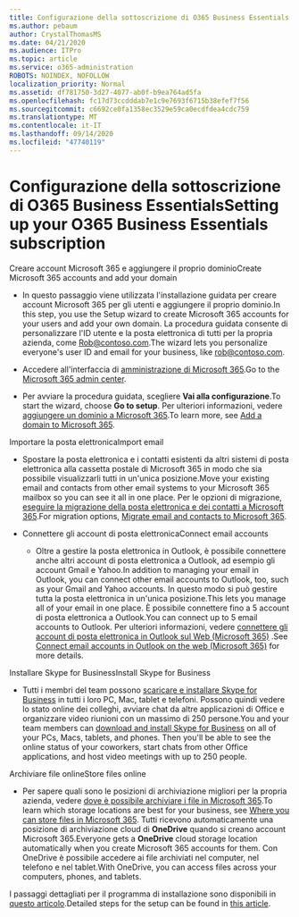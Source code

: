 ```yaml
---
title: Configurazione della sottoscrizione di O365 Business Essentials
ms.author: pebaum
author: CrystalThomasMS
ms.date: 04/21/2020
ms.audience: ITPro
ms.topic: article
ms.service: o365-administration
ROBOTS: NOINDEX, NOFOLLOW
localization_priority: Normal
ms.assetid: df781750-3d27-4077-ab0f-b9ea764ad5fa
ms.openlocfilehash: fc17d73ccdddab7e1c9e7693f6715b38efef7f56
ms.sourcegitcommit: c6692ce0fa1358ec3529e59ca0ecdfdea4cdc759
ms.translationtype: MT
ms.contentlocale: it-IT
ms.lasthandoff: 09/14/2020
ms.locfileid: "47740119"
---
```

# <a name="setting-up-your-o365-business-essentials-subscription"></a><span data-ttu-id="2326c-102">Configurazione della sottoscrizione di O365 Business Essentials</span><span class="sxs-lookup"><span data-stu-id="2326c-102">Setting up your O365 Business Essentials subscription</span></span>

<span data-ttu-id="2326c-103">Creare account Microsoft 365 e aggiungere il proprio dominio</span><span class="sxs-lookup"><span data-stu-id="2326c-103">Create Microsoft 365 accounts and add your domain</span></span>
  
- <span data-ttu-id="2326c-104">In questo passaggio viene utilizzata l'installazione guidata per creare account Microsoft 365 per gli utenti e aggiungere il proprio dominio.</span><span class="sxs-lookup"><span data-stu-id="2326c-104">In this step, you use the Setup wizard to create Microsoft 365 accounts for your users and add your own domain.</span></span> <span data-ttu-id="2326c-105">La procedura guidata consente di personalizzare l'ID utente e la posta elettronica di tutti per la propria azienda, come [Rob@contoso.com](mailto:rob@contoso.com).</span><span class="sxs-lookup"><span data-stu-id="2326c-105">The wizard lets you personalize everyone's user ID and email for your business, like [rob@contoso.com](mailto:rob@contoso.com).</span></span>
    
- <span data-ttu-id="2326c-106">Accedere all'interfaccia di [amministrazione di Microsoft 365](https://login.partner.microsoftonline.cn/).</span><span class="sxs-lookup"><span data-stu-id="2326c-106">Go to the [Microsoft 365 admin center](https://login.partner.microsoftonline.cn/).</span></span>
    
- <span data-ttu-id="2326c-107">Per avviare la procedura guidata, scegliere **Vai alla configurazione**.</span><span class="sxs-lookup"><span data-stu-id="2326c-107">To start the wizard, choose **Go to setup**.</span></span> <span data-ttu-id="2326c-108">Per ulteriori informazioni, vedere [aggiungere un dominio a Microsoft 365](https://docs.microsoft.com/microsoft-365/admin/setup/add-domain).</span><span class="sxs-lookup"><span data-stu-id="2326c-108">To learn more, see [Add a domain to Microsoft 365](https://docs.microsoft.com/microsoft-365/admin/setup/add-domain).</span></span>
    
<span data-ttu-id="2326c-109">Importare la posta elettronica</span><span class="sxs-lookup"><span data-stu-id="2326c-109">Import email</span></span>
  
- <span data-ttu-id="2326c-110">Spostare la posta elettronica e i contatti esistenti da altri sistemi di posta elettronica alla cassetta postale di Microsoft 365 in modo che sia possibile visualizzarli tutti in un'unica posizione.</span><span class="sxs-lookup"><span data-stu-id="2326c-110">Move your existing email and contacts from other email systems to your Microsoft 365 mailbox so you can see it all in one place.</span></span> <span data-ttu-id="2326c-111">Per le opzioni di migrazione, [eseguire la migrazione della posta elettronica e dei contatti a Microsoft 365](https://docs.microsoft.com/microsoft-365/admin/setup/migrate-email-and-contacts-admin).</span><span class="sxs-lookup"><span data-stu-id="2326c-111">For migration options, [Migrate email and contacts to Microsoft 365](https://docs.microsoft.com/microsoft-365/admin/setup/migrate-email-and-contacts-admin).</span></span>
    
- <span data-ttu-id="2326c-112">Connettere gli account di posta elettronica</span><span class="sxs-lookup"><span data-stu-id="2326c-112">Connect email accounts</span></span>
    
  - <span data-ttu-id="2326c-113">Oltre a gestire la posta elettronica in Outlook, è possibile connettere anche altri account di posta elettronica a Outlook, ad esempio gli account Gmail e Yahoo.</span><span class="sxs-lookup"><span data-stu-id="2326c-113">In addition to managing your email in Outlook, you can connect other email accounts to Outlook, too, such as your Gmail and Yahoo accounts.</span></span> <span data-ttu-id="2326c-114">In questo modo si può gestire tutta la posta elettronica in un'unica posizione.</span><span class="sxs-lookup"><span data-stu-id="2326c-114">This lets you manage all of your email in one place.</span></span> <span data-ttu-id="2326c-115">È possibile connettere fino a 5 account di posta elettronica a Outlook.</span><span class="sxs-lookup"><span data-stu-id="2326c-115">You can connect up to 5 email accounts to Outlook.</span></span> <span data-ttu-id="2326c-116">Per ulteriori informazioni, vedere [connettere gli account di posta elettronica in Outlook sul Web (Microsoft 365)](https://support.office.com/Article/Connect-email-accounts-in-Outlook-on-the-web-Office-365-d7012ff0-924f-4f78-8aca-c3912d886c4d) .</span><span class="sxs-lookup"><span data-stu-id="2326c-116">See [Connect email accounts in Outlook on the web (Microsoft 365)](https://support.office.com/Article/Connect-email-accounts-in-Outlook-on-the-web-Office-365-d7012ff0-924f-4f78-8aca-c3912d886c4d) for more details.</span></span> 
    
<span data-ttu-id="2326c-117">Installare Skype for Business</span><span class="sxs-lookup"><span data-stu-id="2326c-117">Install Skype for Business</span></span>
  
- <span data-ttu-id="2326c-p105">Tutti i membri del team possono [scaricare e installare Skype for Business](https://support.office.com/Article/download-and-install-Skype-for-Business-8a0d4da8-9d58-44f9-9759-5c8f340cb3fb) in tutti i loro PC, Mac, tablet e telefoni. Possono quindi vedere lo stato online dei colleghi, avviare chat da altre applicazioni di Office e organizzare video riunioni con un massimo di 250 persone.</span><span class="sxs-lookup"><span data-stu-id="2326c-p105">You and your team members can [download and install Skype for Business](https://support.office.com/Article/download-and-install-Skype-for-Business-8a0d4da8-9d58-44f9-9759-5c8f340cb3fb) on all of your PCs, Macs, tablets, and phones. Then you'll be able to see the online status of your coworkers, start chats from other Office applications, and host video meetings with up to 250 people.</span></span> 
    
<span data-ttu-id="2326c-120">Archiviare file online</span><span class="sxs-lookup"><span data-stu-id="2326c-120">Store files online</span></span>
  
- <span data-ttu-id="2326c-121">Per sapere quali sono le posizioni di archiviazione migliori per la propria azienda, vedere [dove è possibile archiviare i file in Microsoft 365](https://support.office.com/article/c7c20284-bc94-47f4-9728-d28e9daf0790.aspx).</span><span class="sxs-lookup"><span data-stu-id="2326c-121">To learn which storage locations are best for your business, see [Where you can store files in Microsoft 365](https://support.office.com/article/c7c20284-bc94-47f4-9728-d28e9daf0790.aspx).</span></span> <span data-ttu-id="2326c-122">Tutti ricevono automaticamente una posizione di archiviazione cloud di **OneDrive** quando si creano account Microsoft 365.</span><span class="sxs-lookup"><span data-stu-id="2326c-122">Everyone gets a **OneDrive** cloud storage location automatically when you create Microsoft 365 accounts for them.</span></span> <span data-ttu-id="2326c-123">Con OneDrive è possibile accedere ai file archiviati nel computer, nel telefono e nel tablet.</span><span class="sxs-lookup"><span data-stu-id="2326c-123">With OneDrive, you can access files across your computers, phones, and tablets.</span></span> 
    
<span data-ttu-id="2326c-124">I passaggi dettagliati per il programma di installazione sono disponibili in [questo articolo](https://docs.microsoft.com/microsoft-365/admin/setup/setup).</span><span class="sxs-lookup"><span data-stu-id="2326c-124">Detailed steps for the setup can be found in [this article](https://docs.microsoft.com/microsoft-365/admin/setup/setup).</span></span>
  

